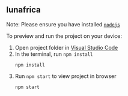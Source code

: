 
  ## lunafrica

  Note: Please ensure you have installed <code><a href="https://nodejs.org/en/download/">nodejs</a></code>

  To preview and run the project on your device:
  1) Open project folder in <a href="https://code.visualstudio.com/download">Visual Studio Code</a>
  2) In the terminal, run `npm install`
     ```
     npm install
     ```
  4) Run `npm start` to view project in browser
     ```
     npm start
     ```
  
